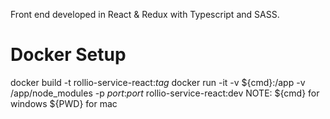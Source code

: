 Front end developed in React & Redux with Typescript and SASS.

# Docker Setup
docker build -t rollio-service-react:*tag*
docker run -it -v ${cmd}:/app -v /app/node_modules -p *port*:*port* rollio-service-react:dev
NOTE: ${cmd} for windows ${PWD} for mac
